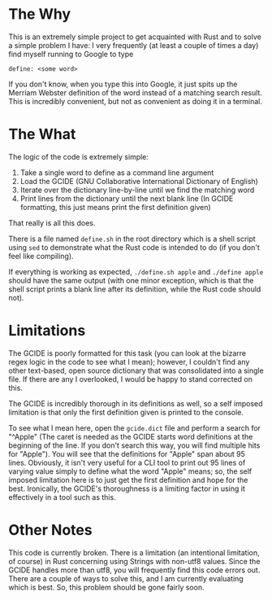 # The Why
This is an extremely simple project to get acquainted with Rust and to solve a simple problem I have:
I very frequently (at least a couple of times a day) find myself running to Google to type
```
define: <some word>
```

If you don't know, when you type this into Google, it just spits up the Merriam Webster 
definition of the word instead of a matching search result. This is incredibly convenient,
but not as convenient as doing it in a terminal.

# The What
The logic of the code is extremely simple:
1. Take a single word to define as a command line argument
2. Load the GCIDE (GNU Collaborative International Dictionary of English)
3. Iterate over the dictionary line-by-line until we find the matching word
4. Print lines from the dictionary until the next blank line (In GCIDE formatting, this just means print the first definition given)

That really is all this does.

There is a file named `define.sh` in the root directory which is a shell script using `sed`
to demonstrate what the Rust code is intended to do (if you don't feel like compiling).

If everything is working as expected, `./define.sh apple` and `./define apple` should have
the same output (with one minor exception, which is that the shell script prints a blank
line after its definition, while the Rust code should not).

# Limitations
The GCIDE is poorly formatted for this task (you can look at the bizarre regex logic in the
code to see what I mean); however, I couldn't find any other text-based, open source dictionary
that was consolidated into a single file. If there are any I overlooked, I would be happy to
stand corrected on this.

The GCIDE is incredibly thorough in its definitions as well, so a self imposed limitation
is that only the first definition given is printed to the console.

To see what I mean here, open the `gcide.dict` file and perform a search for "^Apple" (The caret
is needed as the GCIDE starts word definitions at the beginning of the line. If you don't search
this way, you will find multiple hits for "Apple"). You will see that the definitions for "Apple"
span about 95 lines. Obviously, it isn't very useful for a CLI tool to print out 95 lines
of varying value simply to define what the word "Apple" means; so, the self imposed limitation
here is to just get the first definition and hope for the best. Ironically, the GCIDE's 
thoroughness is a limiting factor in using it effectively in a tool such as this.

# Other Notes
This code is currently broken. There is a limitation (an intentional limitation, of course) in Rust
concerning using Strings with non-utf8 values. Since the GCIDE handles more than utf8, you will
frequently find this code errors out. There are a couple of ways to solve this, and I am 
currently evaluating which is best. So, this problem should be gone fairly soon.
